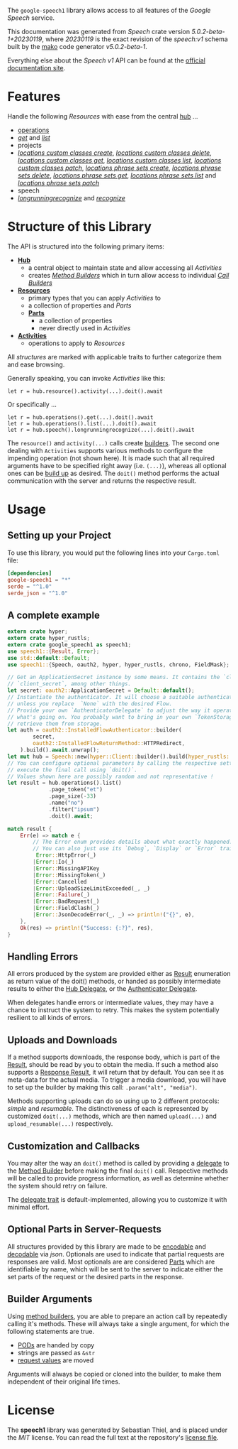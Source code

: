 <!---
DO NOT EDIT !
This file was generated automatically from 'src/generator/templates/api/README.md.mako'
DO NOT EDIT !
-->
The `google-speech1` library allows access to all features of the *Google Speech* service.

This documentation was generated from *Speech* crate version *5.0.2-beta-1+20230119*, where *20230119* is the exact revision of the *speech:v1* schema built by the [mako](http://www.makotemplates.org/) code generator *v5.0.2-beta-1*.

Everything else about the *Speech* *v1* API can be found at the
[official documentation site](https://cloud.google.com/speech-to-text/docs/quickstart-protocol).
# Features

Handle the following *Resources* with ease from the central [hub](https://docs.rs/google-speech1/5.0.2-beta-1+20230119/google_speech1/Speech) ... 

* [operations](https://docs.rs/google-speech1/5.0.2-beta-1+20230119/google_speech1/api::Operation)
 * [*get*](https://docs.rs/google-speech1/5.0.2-beta-1+20230119/google_speech1/api::OperationGetCall) and [*list*](https://docs.rs/google-speech1/5.0.2-beta-1+20230119/google_speech1/api::OperationListCall)
* projects
 * [*locations custom classes create*](https://docs.rs/google-speech1/5.0.2-beta-1+20230119/google_speech1/api::ProjectLocationCustomClassCreateCall), [*locations custom classes delete*](https://docs.rs/google-speech1/5.0.2-beta-1+20230119/google_speech1/api::ProjectLocationCustomClassDeleteCall), [*locations custom classes get*](https://docs.rs/google-speech1/5.0.2-beta-1+20230119/google_speech1/api::ProjectLocationCustomClassGetCall), [*locations custom classes list*](https://docs.rs/google-speech1/5.0.2-beta-1+20230119/google_speech1/api::ProjectLocationCustomClassListCall), [*locations custom classes patch*](https://docs.rs/google-speech1/5.0.2-beta-1+20230119/google_speech1/api::ProjectLocationCustomClassPatchCall), [*locations phrase sets create*](https://docs.rs/google-speech1/5.0.2-beta-1+20230119/google_speech1/api::ProjectLocationPhraseSetCreateCall), [*locations phrase sets delete*](https://docs.rs/google-speech1/5.0.2-beta-1+20230119/google_speech1/api::ProjectLocationPhraseSetDeleteCall), [*locations phrase sets get*](https://docs.rs/google-speech1/5.0.2-beta-1+20230119/google_speech1/api::ProjectLocationPhraseSetGetCall), [*locations phrase sets list*](https://docs.rs/google-speech1/5.0.2-beta-1+20230119/google_speech1/api::ProjectLocationPhraseSetListCall) and [*locations phrase sets patch*](https://docs.rs/google-speech1/5.0.2-beta-1+20230119/google_speech1/api::ProjectLocationPhraseSetPatchCall)
* speech
 * [*longrunningrecognize*](https://docs.rs/google-speech1/5.0.2-beta-1+20230119/google_speech1/api::SpeechLongrunningrecognizeCall) and [*recognize*](https://docs.rs/google-speech1/5.0.2-beta-1+20230119/google_speech1/api::SpeechRecognizeCall)




# Structure of this Library

The API is structured into the following primary items:

* **[Hub](https://docs.rs/google-speech1/5.0.2-beta-1+20230119/google_speech1/Speech)**
    * a central object to maintain state and allow accessing all *Activities*
    * creates [*Method Builders*](https://docs.rs/google-speech1/5.0.2-beta-1+20230119/google_speech1/client::MethodsBuilder) which in turn
      allow access to individual [*Call Builders*](https://docs.rs/google-speech1/5.0.2-beta-1+20230119/google_speech1/client::CallBuilder)
* **[Resources](https://docs.rs/google-speech1/5.0.2-beta-1+20230119/google_speech1/client::Resource)**
    * primary types that you can apply *Activities* to
    * a collection of properties and *Parts*
    * **[Parts](https://docs.rs/google-speech1/5.0.2-beta-1+20230119/google_speech1/client::Part)**
        * a collection of properties
        * never directly used in *Activities*
* **[Activities](https://docs.rs/google-speech1/5.0.2-beta-1+20230119/google_speech1/client::CallBuilder)**
    * operations to apply to *Resources*

All *structures* are marked with applicable traits to further categorize them and ease browsing.

Generally speaking, you can invoke *Activities* like this:

```Rust,ignore
let r = hub.resource().activity(...).doit().await
```

Or specifically ...

```ignore
let r = hub.operations().get(...).doit().await
let r = hub.operations().list(...).doit().await
let r = hub.speech().longrunningrecognize(...).doit().await
```

The `resource()` and `activity(...)` calls create [builders][builder-pattern]. The second one dealing with `Activities` 
supports various methods to configure the impending operation (not shown here). It is made such that all required arguments have to be 
specified right away (i.e. `(...)`), whereas all optional ones can be [build up][builder-pattern] as desired.
The `doit()` method performs the actual communication with the server and returns the respective result.

# Usage

## Setting up your Project

To use this library, you would put the following lines into your `Cargo.toml` file:

```toml
[dependencies]
google-speech1 = "*"
serde = "^1.0"
serde_json = "^1.0"
```

## A complete example

```Rust
extern crate hyper;
extern crate hyper_rustls;
extern crate google_speech1 as speech1;
use speech1::{Result, Error};
use std::default::Default;
use speech1::{Speech, oauth2, hyper, hyper_rustls, chrono, FieldMask};

// Get an ApplicationSecret instance by some means. It contains the `client_id` and 
// `client_secret`, among other things.
let secret: oauth2::ApplicationSecret = Default::default();
// Instantiate the authenticator. It will choose a suitable authentication flow for you, 
// unless you replace  `None` with the desired Flow.
// Provide your own `AuthenticatorDelegate` to adjust the way it operates and get feedback about 
// what's going on. You probably want to bring in your own `TokenStorage` to persist tokens and
// retrieve them from storage.
let auth = oauth2::InstalledFlowAuthenticator::builder(
        secret,
        oauth2::InstalledFlowReturnMethod::HTTPRedirect,
    ).build().await.unwrap();
let mut hub = Speech::new(hyper::Client::builder().build(hyper_rustls::HttpsConnectorBuilder::new().with_native_roots().https_or_http().enable_http1().enable_http2().build()), auth);
// You can configure optional parameters by calling the respective setters at will, and
// execute the final call using `doit()`.
// Values shown here are possibly random and not representative !
let result = hub.operations().list()
             .page_token("et")
             .page_size(-33)
             .name("no")
             .filter("ipsum")
             .doit().await;

match result {
    Err(e) => match e {
        // The Error enum provides details about what exactly happened.
        // You can also just use its `Debug`, `Display` or `Error` traits
         Error::HttpError(_)
        |Error::Io(_)
        |Error::MissingAPIKey
        |Error::MissingToken(_)
        |Error::Cancelled
        |Error::UploadSizeLimitExceeded(_, _)
        |Error::Failure(_)
        |Error::BadRequest(_)
        |Error::FieldClash(_)
        |Error::JsonDecodeError(_, _) => println!("{}", e),
    },
    Ok(res) => println!("Success: {:?}", res),
}

```
## Handling Errors

All errors produced by the system are provided either as [Result](https://docs.rs/google-speech1/5.0.2-beta-1+20230119/google_speech1/client::Result) enumeration as return value of
the doit() methods, or handed as possibly intermediate results to either the 
[Hub Delegate](https://docs.rs/google-speech1/5.0.2-beta-1+20230119/google_speech1/client::Delegate), or the [Authenticator Delegate](https://docs.rs/yup-oauth2/*/yup_oauth2/trait.AuthenticatorDelegate.html).

When delegates handle errors or intermediate values, they may have a chance to instruct the system to retry. This 
makes the system potentially resilient to all kinds of errors.

## Uploads and Downloads
If a method supports downloads, the response body, which is part of the [Result](https://docs.rs/google-speech1/5.0.2-beta-1+20230119/google_speech1/client::Result), should be
read by you to obtain the media.
If such a method also supports a [Response Result](https://docs.rs/google-speech1/5.0.2-beta-1+20230119/google_speech1/client::ResponseResult), it will return that by default.
You can see it as meta-data for the actual media. To trigger a media download, you will have to set up the builder by making
this call: `.param("alt", "media")`.

Methods supporting uploads can do so using up to 2 different protocols: 
*simple* and *resumable*. The distinctiveness of each is represented by customized 
`doit(...)` methods, which are then named `upload(...)` and `upload_resumable(...)` respectively.

## Customization and Callbacks

You may alter the way an `doit()` method is called by providing a [delegate](https://docs.rs/google-speech1/5.0.2-beta-1+20230119/google_speech1/client::Delegate) to the 
[Method Builder](https://docs.rs/google-speech1/5.0.2-beta-1+20230119/google_speech1/client::CallBuilder) before making the final `doit()` call. 
Respective methods will be called to provide progress information, as well as determine whether the system should 
retry on failure.

The [delegate trait](https://docs.rs/google-speech1/5.0.2-beta-1+20230119/google_speech1/client::Delegate) is default-implemented, allowing you to customize it with minimal effort.

## Optional Parts in Server-Requests

All structures provided by this library are made to be [encodable](https://docs.rs/google-speech1/5.0.2-beta-1+20230119/google_speech1/client::RequestValue) and 
[decodable](https://docs.rs/google-speech1/5.0.2-beta-1+20230119/google_speech1/client::ResponseResult) via *json*. Optionals are used to indicate that partial requests are responses 
are valid.
Most optionals are are considered [Parts](https://docs.rs/google-speech1/5.0.2-beta-1+20230119/google_speech1/client::Part) which are identifiable by name, which will be sent to 
the server to indicate either the set parts of the request or the desired parts in the response.

## Builder Arguments

Using [method builders](https://docs.rs/google-speech1/5.0.2-beta-1+20230119/google_speech1/client::CallBuilder), you are able to prepare an action call by repeatedly calling it's methods.
These will always take a single argument, for which the following statements are true.

* [PODs][wiki-pod] are handed by copy
* strings are passed as `&str`
* [request values](https://docs.rs/google-speech1/5.0.2-beta-1+20230119/google_speech1/client::RequestValue) are moved

Arguments will always be copied or cloned into the builder, to make them independent of their original life times.

[wiki-pod]: http://en.wikipedia.org/wiki/Plain_old_data_structure
[builder-pattern]: http://en.wikipedia.org/wiki/Builder_pattern
[google-go-api]: https://github.com/google/google-api-go-client

# License
The **speech1** library was generated by Sebastian Thiel, and is placed 
under the *MIT* license.
You can read the full text at the repository's [license file][repo-license].

[repo-license]: https://github.com/Byron/google-apis-rsblob/main/LICENSE.md

